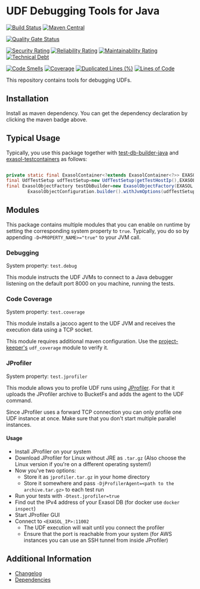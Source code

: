 # UDF Debugging Tools for Java

[![Build Status](https://github.com/exasol/udf-debugging-java/actions/workflows/ci-build.yml/badge.svg)](https://github.com/exasol/udf-debugging-java/actions/workflows/ci-build.yml)
[![Maven Central](https://img.shields.io/maven-central/v/com.exasol/udf-debugging-java)](https://search.maven.org/artifact/com.exasol/udf-debugging-java)

[![Quality Gate Status](https://sonarcloud.io/api/project_badges/measure?project=com.exasol%3Audf-debugging-java&metric=alert_status)](https://sonarcloud.io/dashboard?id=com.exasol%3Audf-debugging-java)

[![Security Rating](https://sonarcloud.io/api/project_badges/measure?project=com.exasol%3Audf-debugging-java&metric=security_rating)](https://sonarcloud.io/dashboard?id=com.exasol%3Audf-debugging-java)
[![Reliability Rating](https://sonarcloud.io/api/project_badges/measure?project=com.exasol%3Audf-debugging-java&metric=reliability_rating)](https://sonarcloud.io/dashboard?id=com.exasol%3Audf-debugging-java)
[![Maintainability Rating](https://sonarcloud.io/api/project_badges/measure?project=com.exasol%3Audf-debugging-java&metric=sqale_rating)](https://sonarcloud.io/dashboard?id=com.exasol%3Audf-debugging-java)
[![Technical Debt](https://sonarcloud.io/api/project_badges/measure?project=com.exasol%3Audf-debugging-java&metric=sqale_index)](https://sonarcloud.io/dashboard?id=com.exasol%3Audf-debugging-java)

[![Code Smells](https://sonarcloud.io/api/project_badges/measure?project=com.exasol%3Audf-debugging-java&metric=code_smells)](https://sonarcloud.io/dashboard?id=com.exasol%3Audf-debugging-java)
[![Coverage](https://sonarcloud.io/api/project_badges/measure?project=com.exasol%3Audf-debugging-java&metric=coverage)](https://sonarcloud.io/dashboard?id=com.exasol%3Audf-debugging-java)
[![Duplicated Lines (%)](https://sonarcloud.io/api/project_badges/measure?project=com.exasol%3Audf-debugging-java&metric=duplicated_lines_density)](https://sonarcloud.io/dashboard?id=com.exasol%3Audf-debugging-java)
[![Lines of Code](https://sonarcloud.io/api/project_badges/measure?project=com.exasol%3Audf-debugging-java&metric=ncloc)](https://sonarcloud.io/dashboard?id=com.exasol%3Audf-debugging-java)

This repository contains tools for debugging UDFs.

## Installation

Install as maven dependency. You can get the dependency declaration by clicking the maven badge above.

## Typical Usage

Typically, you use this package together with [test-db-builder-java](https://github.com/exasol/test-db-builder-java) and [exasol-testcontainers](https://github.com/exasol/exasol-testcontainers) as follows:

```java

private static final ExasolContainer<?extends ExasolContainer<?>> EXASOL=new ExasolContainer<>();
final UdfTestSetup udfTestSetup=new UdfTestSetup(getTestHostIp(),EXASOL.getDefaultBucket());
final ExasolObjectFactory testDbBuilder=new ExasolObjectFactory(EXASOL.createConnection(),
        ExasolObjectConfiguration.builder().withJvmOptions(udfTestSetup.getJvmOptions()).build());
```

## Modules

This package contains multiple modules that you can enable on runtime by setting the corresponding system property to `true`. Typically, you do so by appending `-D<PROPERTY_NAME>="true"` to your JVM call.

### Debugging

System property: `test.debug`

This module instructs the UDF JVMs to connect to a Java debugger listening on the default port 8000 on you machine, running the tests.

### Code Coverage

System property: `test.coverage`

This module installs a jacoco agent to the UDF JVM and receives the execution data using a TCP socket.

This module requires additional maven configuration. Use the [project-keeper's](https://github.com/exasol/project-keeper-maven-plugin) `udf_coverage` module to verify it.

### JProfiler

System property: `test.jprofiler`

This module allows you to profile UDF runs using [JProfiler](https://www.ej-technologies.com/products/jprofiler/overview.html). For that it uploads the JProfiler archive to BucketFs and adds the agent to the UDF command.

Since JProfiler uses a forward TCP connection you can only profile one UDF instance at once. Make sure that you don't start multiple parallel instances.

#### Usage

* Install JProfiler on your system
* Download JProfiler for Linux without JRE as `.tar.gz` (Also choose the Linux version if you're on a different operating system!)
* Now you've two options:
    * Store it as `jprofiler.tar.gz` in your home directory
    * Store it somewhere and pass `-DjProfilerAgent=<path to the archive.tar.gz>` to each test run
* Run your tests with `-Dtest.jprofiler=true`
* Find out the IPv4 address of your Exasol DB (for docker use `docker inspect`)
* Start JProfiler GUI
* Connect to `<EXASOL_IP>:11002`
    * The UDF execution will wait until you connect the profiler
    * Ensure that the port is reachable from your system (for AWS instances you can use an SSH tunnel from inside JProfiler)

## Additional Information

* [Changelog](doc/changes/changelog.md)
* [Dependencies](dependencies.md)
